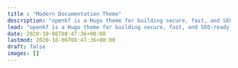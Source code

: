 ```yaml
---
title : "Modern Documentation Theme"
description: "openkf is a Hugo theme for building secure, fast, and SEO-ready documentation websites, which you can easily update and customize."
lead: "openkf is a Hugo theme for building secure, fast, and SEO-ready documentation websites, which you can easily update and customize."
date: 2020-10-06T08:47:36+00:00
lastmod: 2020-10-06T08:47:36+00:00
draft: false
images: []
---
```

